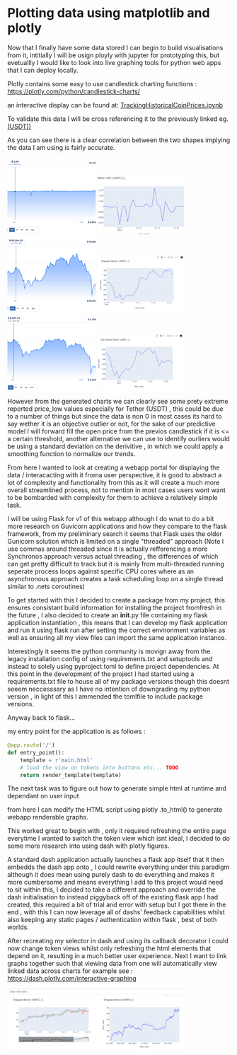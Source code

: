 # Plotting data using matplotlib and plotly


Now that I finally have some data stored I can begin to build visualisations from it, intitially I will be usign ployly with jupyter for prototyping this, but evetuallly I would like to look into live graphing tools for python web apps that I can deploy locally.

Plotly contains some easy to use candlestick charting functions :  https://plotly.com/python/candlestick-charts/

an interactive display can be found at: [TrackingHistoricalCoinPrices.ipynb](../../notebooks/TrackingHistoricalCoinPrices.ipynb)

To validate this data I will be cross referencing it to the previously linked eg. [(USDT))](https://coinranking.com/coin/HIVsRcGKkPFtW+tetherusd-usdt)

As you can see there is a clear correlation between the two shapes implying the data I am using is fairly accurate.
<div>
<img src="img/Tether%20USDT%20validation.jpg" alt="drawing" width="200" style='inline'/>
<img src="img/Tether USDT example.jpg" alt="drawing" width="200" style='inline'/>
<img src="img/Wrapped BTC validation.jpg" alt="drawing" width="200" style='inline'/>
<img src="img/Wrapped BTC example.jpg" alt="drawing" width="200" style='inline'/>
<img src="img/Lido Staked Ether validatio.jpg" alt="drawing" width="200" style='inline'/>
<img src="img/Lido Staked Ether example.jpg" alt="drawing" width="200" style='inline'/>
</div>


However from the generated charts we can clearly see some prety extreme reported price_low values especially for Tether (USDT) , this could be due to a number of things but since the data is non 0 in most cases its hard to say wether it is an objective outlier or not, for the sake of our predictive model I will forward fill the open price from the previos candlestick if it is <= a certain threshold, another alternative we can use to identify ourliers would be using a standard deviation on the derivitive , in which we could apply a smoothing function to normalize our trends.



From here I wanted to look at creating a webapp portal for displaying the data / interacacting with it froma user perspective, it is good to abstract a lot of complexity and functionality from this as it will create a much more overall streamlined process, not to mention in most cases users wont want to be bombarded with complexity for them to achieve a relatively simple task.

I will be using Flask for v1 of this webapp although I do wnat to do a bit more research on Guvicorn applications and how they compare to the flask framework, from my preliminary search it seems that Flask uses the older Gunicorn solution which is limited on a single "threaded" approach (Note I use commas around threaded since it is actually refferencing a more Synchronos approach versus actual threading , the differences of which can get pretty difficult to track but it is mainly from multi-threaded running seperate process loops against specific CPU cores where as an asynchronous approach creates a task scheduling loop on a single thread similar to .nets coroutines)


To get started with this I decided to create a package from my project, this ensures consistant build information for installing the project fromfresh in the future , I also decided to create an __init__.py file containing my flask application instantiation , this means that I can develop my flask application and run it using  flask run after setting the correct environment variables as well as ensuring all my view files can import the same application instance.

Interestingly it seems the python community is movign away from the legacy installation config of using requirements.txt and setuptools and instead to solely using pyproject.toml to define project dependencies. At this point in the development of the project I had started using a requirements.txt file to house all of my package versions though this doesnt seeem neccesssary as I have no intention of downgrading my python version , in light of this I ammended the tomlfile to include package versions.

Anyway back to flask...

my entry point for the application is as follows : 
```python
@app.route('/')
def entry_point():
    template = r'main.html'
    # load the view on tokens into buttons etc... TODO
    return render_template(template)
```

The next task was to figure  out how to generate simple html at runtime and dependant on user input

from here I can modify the HTML script using plotly .to_html() to generate webapp renderable graphs.

This worked great to begin with , only it required refreshing the entire page everytime I wanted to switch the token view which isnt ideal, I decided to do some  more research into using dash with plotly figures.

A standard dash application actually launches a flask app itself that it then embedds the dash app onto , I could rewrite everything under this paradigm although it does mean using purely dash to do everything and makes it more cumbersome and means everything I add to this project would need to sit within this, I decided to take a different approach and override the dash initialisation to instead piggyback off of the existing flask app I had created, this required a bit of trial and error with setup but I got there in the end , with this I can now leverage all of dashs' feedback capabilities whilst also keeping any static pages / authentication within flask , best of both worlds.

After recreating my selector in dash and using its callback decorator I could now change token views whilst only refreshing the html elements that depend on it, resulting in a much better user experience. Next I want to link graphs together such that viewing data from one will automatically view linked data across charts for example see : https://dash.plotly.com/interactive-graphing

<div>
<img src="img/dash_setup.jpg" alt="drawing" width="400" style='inline'/>
</div>

